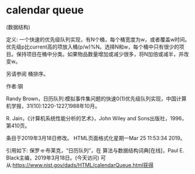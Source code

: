 # calendar queue


(数据结构)



定义:
一个快速的优先级队列实现，有N个桶，每个桶宽度为w，或者覆盖w时间。优先级p比current高的项放入桶(p/w)%N。选择N和w，每个桶中只有很少的项目。保持项目在桶中分类。如果物品数量增加或减少很多，将N加倍或减半，并改变w。



另请参阅
桶排序。


作者:钢


Randy Brown，日历队列:模拟事件集问题的快速0(1)优先级队列实现，中国计算机学报，31(10):1220-1227,1988年10月。

R. Jain，《计算机系统性能分析的艺术》，John Wiley and Sons出版社，1996，第410页。








条目于2019年3月18日修改。
HTML页面格式化星期一Mar 25 11:53:34 2019。



引用如下:
保罗·e·布莱克，“日历队列”，在
算法与数据结构词典[在线]，Paul E. Black主编，2019年3月18日。(今天访问)
可从:https://www.nist.gov/dads/HTML/calendarQueue.html获得